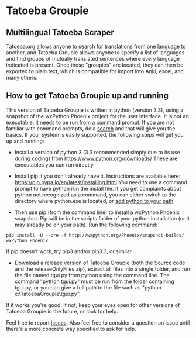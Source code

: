 # Tatoeba Groupie
## Multilingual Tatoeba Scraper

[Tatoeba.org](http://www.tatoeba.org) allows anyone to search for translations from one language to another, and Tatoeba Groupie allows anyone to specify a list of languages and find groups of mutually translated sentences where every language indicated is present. Once these "groupies" are located, they can then be exported to plain text, which is compatible for import into Anki, excel, and many others.

## How to get Tatoeba Groupie up and running

This version of Tatoeba Groupie is written in python (version 3.3), using a snapshot of the wxPython Phoenix project for the user interface. It is not an executable; it needs to be run from a command prompt. If you are not familiar with command prompts, do a [search](https://www.google.com/search?q=how+to+browse+to+a+different+directory+from+the+command+prompt) and that will give you the basics. If your system is easily supported, the following steps will get you up and running:

- Install a version of python 3 (3.3 recommended simply due to its use during coding) from https://www.python.org/downloads/  These are executables you can run directly.

- Install pip if you don't already have it. Instructions are available here: https://pip.pypa.io/en/latest/installing.html  You need to use a command prompt to have python run the install file. If you get complaints about python not recognized as a command, you can either switch to the directory where python.exe is located, or [add python to your path](https://www.google.com/search?q=how+to+add+python+to+your+path)

- Then use pip (from the command line) to install a wxPython Phoenix snapshot. Pip will be in the scripts folder of your python installation (or it may already be on your path). Run the following command:

```
pip install -U --pre -f http://wxpython.org/Phoenix/snapshot-builds/ wxPython_Phoenix
```

If pip doesn't work, try pip3 and/or pip3.3, or similar.

- Download a [release version](https://github.com/chajadan/Tatoeba-Groupie-Python/releases) of Tatoeba Groupie (both the Source code and the releaseOnlyFiles.zip), extract all files into a single folder, and run the file named tgui.py from python using the command line. The command "python tgui.py" must be run from the folder containing tgui.py, or you can give a full path to the file such as "python c:\TatoebaGroupie\tgui.py".

If it works you're good. If not, keep your eyes open for other versions of Tatoeba Groupie in the future, or look for help.

Feel free to report [issues](https://github.com/chajadan/Tatoeba-Groupie-Python/issues). Also feel free to consider a question an issue until there's a more concrete way specified to ask for help.